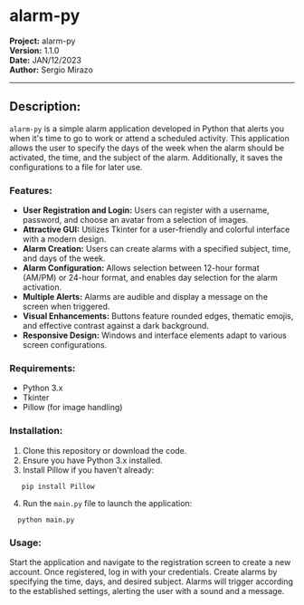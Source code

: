 # alarm-py

**Project:** alarm-py  
**Version:** 1.1.0  
**Date:** JAN/12/2023  
**Author:** Sergio Mirazo  

---

## Description:

`alarm-py` is a simple alarm application developed in Python that alerts you when it's time to go to work or attend a scheduled activity. This application allows the user to specify the days of the week when the alarm should be activated, the time, and the subject of the alarm. Additionally, it saves the configurations to a file for later use.

### Features:

- **User Registration and Login:** Users can register with a username, password, and choose an avatar from a selection of images.
- **Attractive GUI:** Utilizes Tkinter for a user-friendly and colorful interface with a modern design.
- **Alarm Creation:** Users can create alarms with a specified subject, time, and days of the week.
- **Alarm Configuration:** Allows selection between 12-hour format (AM/PM) or 24-hour format, and enables day selection for the alarm activation.
- **Multiple Alerts:** Alarms are audible and display a message on the screen when triggered.
- **Visual Enhancements:** Buttons feature rounded edges, thematic emojis, and effective contrast against a dark background.
- **Responsive Design:** Windows and interface elements adapt to various screen configurations.

### Requirements:

- Python 3.x
- Tkinter
- Pillow (for image handling)

### Installation:

1. Clone this repository or download the code.
2. Ensure you have Python 3.x installed.
3. Install Pillow if you haven't already:
```
   pip install Pillow
```
4. Run the `main.py` file to launch the application:
 ```
   python main.py
```

### Usage:

Start the application and navigate to the registration screen to create a new account.
Once registered, log in with your credentials.
Create alarms by specifying the time, days, and desired subject.
Alarms will trigger according to the established settings, alerting the user with a sound and a message.
